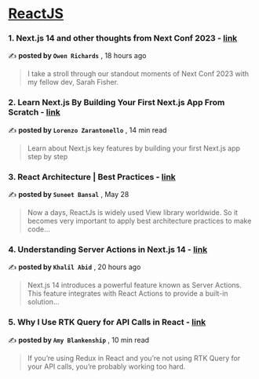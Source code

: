 
<h1><a href=https://medium.com/tag/reactjs/recommended target="_blank" rel="noopener noreferrer">ReactJS</a></h1>
<h3>1. Next.js 14 and other thoughts from Next Conf 2023 - <a href=https://medium.com/big-lemon/next-js-14-and-other-thoughts-from-next-conf-2023-c90c3cf7c08d?source=tag_recommended_feed---------0-84----------reactjs----------54fcc884_9c61_4535_a3c2_193f7f78c0ad------- target="_blank" rel="noopener noreferrer">link</a></h3>

✍️ **posted by `Owen Richards`** <date> , 18 hours ago</date>

<blockquote>I take a stroll through our standout moments of Next Conf 2023 with my fellow dev, Sarah Fisher.</blockquote>

<h3>2. Learn Next.js By Building Your First Next.js App From Scratch - <a href=https://medium.com/gitconnected/learn-next-js-by-building-your-first-next-js-app-from-scratch-8ec7cc93a9cb?source=tag_recommended_feed---------1-107----------reactjs----------54fcc884_9c61_4535_a3c2_193f7f78c0ad------- target="_blank" rel="noopener noreferrer">link</a></h3>

✍️ **posted by `Lorenzo Zarantonello`** <date> , 14 min read</date>

<blockquote>Learn about Next.js key features by building your first Next.js app step by step</blockquote>

<h3>3. React Architecture | Best Practices - <a href=https://medium.com/@bansal.suneet/react-architecture-best-practices-31102b78c038?source=tag_recommended_feed---------2-85----------reactjs----------54fcc884_9c61_4535_a3c2_193f7f78c0ad------- target="_blank" rel="noopener noreferrer">link</a></h3>

✍️ **posted by `Suneet Bansal`** <date> , May 28</date>

<blockquote>Now a days, ReactJs is widely used View library worldwide. So it becomes very important to apply best architecture practices to make code…</blockquote>

<h3>4. Understanding Server Actions in Next.js 14 - <a href=https://medium.com/@khalil.abid.tn/understanding-server-actions-in-next-js-14-d794b2f689b5?source=tag_recommended_feed---------3-84----------reactjs----------54fcc884_9c61_4535_a3c2_193f7f78c0ad------- target="_blank" rel="noopener noreferrer">link</a></h3>

✍️ **posted by `Khalil Abid`** <date> , 20 hours ago</date>

<blockquote>Next.js 14 introduces a powerful feature known as Server Actions. This feature integrates with React Actions to provide a built-in solution…</blockquote>

<h3>5. Why I Use RTK Query for API Calls in React - <a href=https://medium.com/codex/why-i-use-rtk-query-for-api-calls-in-react-fee9e2a4538?source=tag_recommended_feed---------4-107----------reactjs----------54fcc884_9c61_4535_a3c2_193f7f78c0ad------- target="_blank" rel="noopener noreferrer">link</a></h3>

✍️ **posted by `Amy Blankenship`** <date> , 10 min read</date>

<blockquote>If you’re using Redux in React and you’re not using RTK Query for your API calls, you’re probably working too hard.</blockquote>


